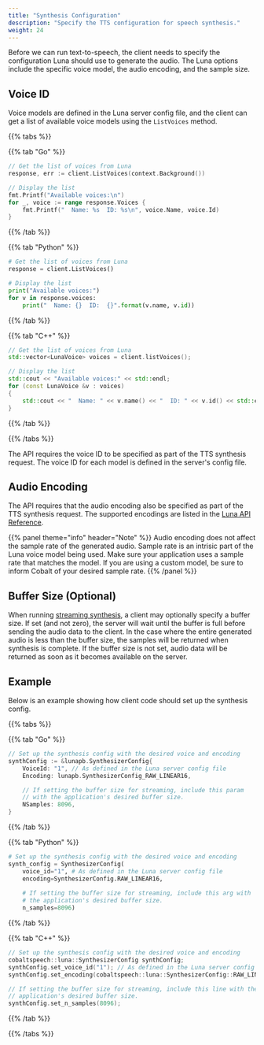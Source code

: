 ```yaml
---
title: "Synthesis Configuration"
description: "Specify the TTS configuration for speech synthesis."
weight: 24
---
```


Before we can run text-to-speech, the client needs to specify the
configuration Luna should use to generate the audio. The Luna options
include the specific voice model, the audio encoding, and the sample
size.

## Voice ID
Voice models are defined in the Luna server config file, and the client
can get a list of available voice models using the `ListVoices` method.

{{% tabs %}}

{{% tab "Go" %}}
``` go
// Get the list of voices from Luna
response, err := client.ListVoices(context.Background())

// Display the list
fmt.Printf("Available voices:\n")
for _, voice := range response.Voices {
    fmt.Printf("  Name: %s  ID: %s\n", voice.Name, voice.Id)
}
```
{{% /tab %}}

{{% tab "Python" %}}
``` python
# Get the list of voices from Luna
response = client.ListVoices()

# Display the list
print("Available voices:")
for v in response.voices:
    print("  Name: {}  ID:  {}".format(v.name, v.id))
```
{{% /tab %}}

{{% tab "C++" %}}
``` c++
// Get the list of voices from Luna
std::vector<LunaVoice> voices = client.listVoices();

// Display the list
std::cout << "Available voices:" << std::endl;
for (const LunaVoice &v : voices)
{
    std::cout << "  Name: " << v.name() << "  ID: " << v.id() << std::endl;
}
```
{{% /tab %}}

{{% /tabs %}}

The API requires the voice ID to be specified as part of the TTS synthesis
request. The voice ID for each model is defined in the server's config file.


## Audio Encoding
The API requires that the audio encoding also be specified as part of the
TTS synthesis request. The supported encodings are listed in the
[Luna API Reference](../../protobuf/#enum-synthesizerconfig-audioencoding).

{{% panel theme="info" header="Note" %}}
Audio encoding does not affect the sample rate of the generated audio.
Sample rate is an intrisic part of the Luna voice model being used.
Make sure your application uses a sample rate that matches the model.
If you are using a custom model, be sure to inform Cobalt of your desired
sample rate.
{{% /panel %}}


## Buffer Size (Optional)
When running [streaming synthesis](../streaming), a client may optionally
specify a buffer size. If set (and not zero), the server will wait until
the buffer is full before sending the audio data to the client. In the
case where the entire generated audio is less than the buffer size, the
samples will be returned when synthesis is complete. If the buffer size
is not set, audio data will be returned as soon as it becomes available
on the server.


## Example
Below is an example showing how client code should set up the synthesis
config.

{{% tabs %}}

{{% tab "Go" %}}
``` go
// Set up the synthesis config with the desired voice and encoding
synthConfig := &lunapb.SynthesizerConfig{
    VoiceId: "1", // As defined in the Luna server config file
    Encoding: lunapb.SynthesizerConfig_RAW_LINEAR16,

    // If setting the buffer size for streaming, include this param
    // with the application's desired buffer size.
    NSamples: 8096,
}
```
{{% /tab %}}

{{% tab "Python" %}}
``` python
# Set up the synthesis config with the desired voice and encoding
synth_config = SynthesizerConfig(
    voice_id="1", # As defined in the Luna server config file
    encoding=SynthesizerConfig.RAW_LINEAR16,
    
    # If setting the buffer size for streaming, include this arg with
    # the application's desired buffer size.
    n_samples=8096)
```
{{% /tab %}}

{{% tab "C++" %}}
``` c++
// Set up the synthesis config with the desired voice and encoding
cobaltspeech::luna::SynthesizerConfig synthConfig;
synthConfig.set_voice_id("1"); // As defined in the Luna server config file
synthConfig.set_encoding(cobaltspeech::luna::SynthesizerConfig::RAW_LINEAR16);

// If setting the buffer size for streaming, include this line with the
// application's desired buffer size.
synthConfig.set_n_samples(8096);
```
{{% /tab %}}

{{% /tabs %}}
